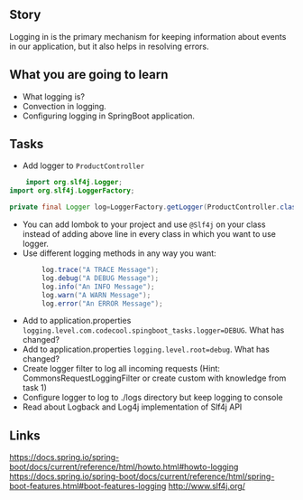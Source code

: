## Story

Logging in is the primary mechanism for keeping information about events in our application, but it also helps in
resolving errors.

## What you are going to learn

- What logging is?
- Convection in logging.
- Configuring logging in SpringBoot application.

## Tasks

- Add logger to `ProductController`

```java
    import org.slf4j.Logger;
import org.slf4j.LoggerFactory;

private final Logger log=LoggerFactory.getLogger(ProductController.class);
```

- You can add lombok to your project and use `@Slf4j` on your class instead of adding above line in every class in which
  you want to use logger.
- Use different logging methods in any way you want:

```java
        log.trace("A TRACE Message");
        log.debug("A DEBUG Message");
        log.info("An INFO Message");
        log.warn("A WARN Message");
        log.error("An ERROR Message");
```

- Add to application.properties `logging.level.com.codecool.spingboot_tasks.logger=DEBUG`. What has changed?
- Add to application.properties `logging.level.root=debug`. What has changed?
- Create logger filter to log all incoming requests (Hint: CommonsRequestLoggingFilter or create custom with knowledge
  from task 1)
- Configure logger to log to ./logs directory but keep logging to console
- Read about Logback and Log4j implementation of Slf4j API

## Links

https://docs.spring.io/spring-boot/docs/current/reference/html/howto.html#howto-logging
https://docs.spring.io/spring-boot/docs/current/reference/html/spring-boot-features.html#boot-features-logging
http://www.slf4j.org/
